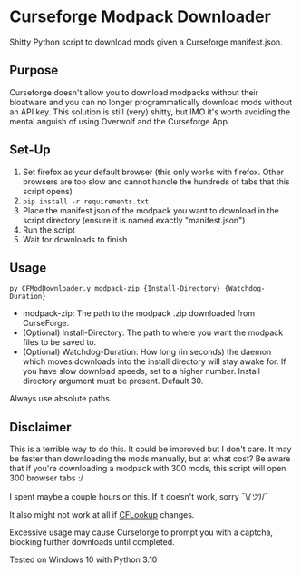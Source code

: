 # Curseforge Modpack Downloader

Shitty Python script to download mods given a Curseforge manifest.json.

## Purpose
Curseforge doesn't allow you to download modpacks without their bloatware and you can no longer programmatically download mods without an API key.
This solution is still (very) shitty, but IMO it's worth avoiding the mental anguish of using Overwolf and the Curseforge App.

## Set-Up
1. Set firefox as your default browser (this only works with firefox. Other browsers are too slow and cannot handle the hundreds of tabs that this script opens)
2. `pip install -r requirements.txt`
3. Place the manifest.json of the modpack you want to download in the script directory (ensure it is named exactly "manifest.json")
4. Run the script
5. Wait for downloads to finish

## Usage
`py CFModDownloader.y modpack-zip {Install-Directory} {Watchdog-Duration}`
- modpack-zip: The path to the modpack .zip downloaded from CurseForge.
- (Optional) Install-Directory: The path to where you want the modpack files to be saved to.
- (Optional) Watchdog-Duration: How long (in seconds) the daemon which moves downloads into the install directory will stay awake for. If you have slow download speeds, set to a higher number. Install directory argument must be present. Default 30.

Always use absolute paths.

## Disclaimer
This is a terrible way to do this. It could be improved but I don't care. It may be faster than downloading the mods manually, but at what cost?
Be aware that if you're downloading a modpack with 300 mods, this script will open 300 browser tabs :/

I spent maybe a couple hours on this. If it doesn't work, sorry ¯\\_(ツ)_/¯

It also might not work at all if [CFLookup](https://cflookup.com/) changes.

Excessive usage may cause Curseforge to prompt you with a captcha, blocking further downloads until completed. 

Tested on Windows 10 with Python 3.10
